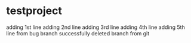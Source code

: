# testproject
adding 1st line
adding 2nd line
adding 3rd line
adding 4th line
adding 5th line from bug branch successfully deleted branch from git